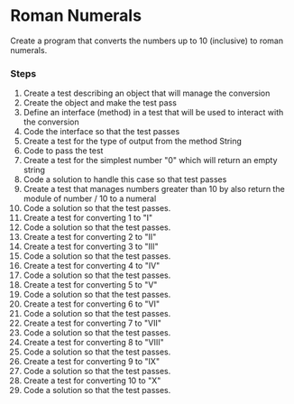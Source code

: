 # Roman Numerals

Create a program that converts the numbers up to 10 (inclusive) to roman numerals.

### Steps

1. Create a test describing an object that will manage the conversion
2. Create the object and make the test pass
3. Define an interface (method) in a test that will be used to interact with the conversion
4. Code the interface so that the test passes
5. Create a test for the type of output from the method String
6. Code to pass the test
5. Create a test for the simplest number "0" which will return an empty string
6. Code a solution to handle this case so that test passes
7. Create a test that manages numbers greater than 10 by also return the module of number / 10 to a numeral
8. Code a solution so that the test passes.
9. Create a test for converting 1 to "I"
10. Code a solution so that the test passes.
11. Create a test for converting 2 to "II"
12. Create a test for converting 3 to "III"
10. Code a solution so that the test passes.
11. Create a test for converting 4 to "IV"
10. Code a solution so that the test passes.
11. Create a test for converting 5 to "V"
10. Code a solution so that the test passes.
11. Create a test for converting 6 to "VI"
10. Code a solution so that the test passes.
11. Create a test for converting 7 to "VII"
10. Code a solution so that the test passes.
11. Create a test for converting 8 to "VIII"
10. Code a solution so that the test passes.
11. Create a test for converting 9 to "IX"
10. Code a solution so that the test passes.
11. Create a test for converting 10 to "X"
10. Code a solution so that the test passes.